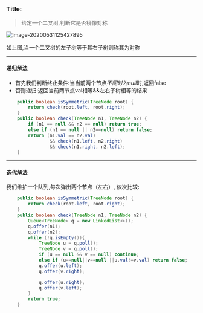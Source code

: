 ### Title:

> 给定一个二叉树,判断它是否镜像对称

![image-20200531125427895](https://gitee.com/zhr619151879/image/raw/master/uPic/image-20200531125427895.png)



如上图,当一个二叉树的左子树等于其右子树则称其为对称

---

#### 递归解法

* 首先我们判断终止条件:当当前两个节点*不同时为null*时,返回false
* 否则递归:返回当前两节点val相等&&左右子树相等的结果



```java
    public boolean isSymmetric(TreeNode root) {
        return check(root.left, root.right);
    }
    public boolean check(TreeNode n1, TreeNode n2) {
        if (n1 == null && n2 == null) return true;
        else if (n1 == null || n2==null) return false;
        return (n1.val == n2.val)
                && check(n1.left, n2.right)
                && check(n1.right, n2.left);
    }
```

---

#### 迭代解法



我们维护一个队列,每次弹出两个节点（左右）, 依次比较:

```java
    public boolean isSymmetric(TreeNode root) {
        return check(root.left, root.right);
    }
    public boolean check(TreeNode n1, TreeNode n2) {
        Queue<TreeNode> q = new LinkedList<>();
        q.offer(n1);
        q.offer(n2);
        while (!q.isEmpty()){
            TreeNode u = q.poll();
            TreeNode v = q.poll();
            if (u == null && v == null) continue;
            else if (u==null||v==null ||u.val!=v.val) return false;
            q.offer(u.left);
            q.offer(v.right);

            q.offer(u.right);
            q.offer(v.left);
        }
        return true;
    }
```





